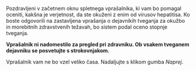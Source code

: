 ﻿Pozdravljeni v začetnem oknu spletnega vprašalnika, ki vam bo pomagal oceniti, kakšna je verjetnost, da ste okuženi z enim od virusov hepatitisa. Ko boste odgovorili na zastavljena vprašanja o dejavnikih tveganja za okužbo in morebitnih zdravstvenih težavah, bo sistem podal oceno stopnje tveganja.

**Vprašalnik ni nadomestilo za pregled pri zdravniku. Ob vsakem tveganem dejavniku se posvetujte s strokovnjakom.**

Vprašalnik vam ne bo vzel veliko časa. Nadaljujte s klikom gumba *Naprej*.